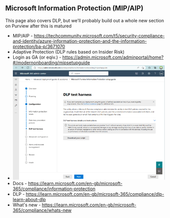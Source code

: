 ## Microsoft Information Protection (MIP/AIP)

This page also covers DLP, but we'll probably build out a whole new section on Purview after this is matured

   - MIP/AIP - <https://techcommunity.microsoft.com/t5/security-compliance-and-identity/azure-information-protection-and-the-information-protection/ba-p/3671070>
   -   Adaptive Protection (DLP rules based on Insider Risk)
   -   Login as GA (or eqiv.) - <https://admin.microsoft.com/adminportal/home?#/modernonboarding/mipsetupguide>
   -   ![](./images/image2.png)
   -   Docs - <https://learn.microsoft.com/en-gb/microsoft-365/compliance/information-protection>
   -   DLP - <https://learn.microsoft.com/en-gb/microsoft-365/compliance/dlp-learn-about-dlp>
   -   What's new - <https://learn.microsoft.com/en-gb/microsoft-365/compliance/whats-new>